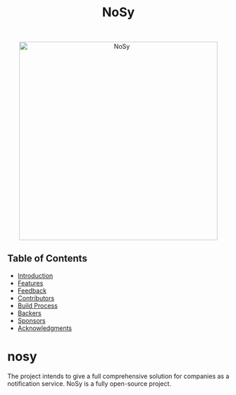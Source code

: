 <h1 align="center"> NoSy </h1> <br>
<p align="center">
  <a href="https://gitpoint.co/">
    <img alt="NoSy" title="NoSy" src="nosy_logo.png" width="450">
  </a>
</p>

<!-- START doctoc generated TOC please keep comment here to allow auto update -->
<!-- DON'T EDIT THIS SECTION, INSTEAD RE-RUN doctoc TO UPDATE -->
## Table of Contents

- [Introduction](#introduction)
- [Features](#features)
- [Feedback](#feedback)
- [Contributors](#contributors)
- [Build Process](#build-process)
- [Backers](#backers-)
- [Sponsors](#sponsors-)
- [Acknowledgments](#acknowledgments)



# nosy

The project intends to give a full comprehensive solution for companies as a notification service. NoSy is a fully open-source project.
